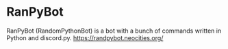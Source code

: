 # RanPyBot
RanPyBot (RandomPythonBot) is a bot with a bunch of commands written in Python and discord.py. https://randpybot.neocities.org/
